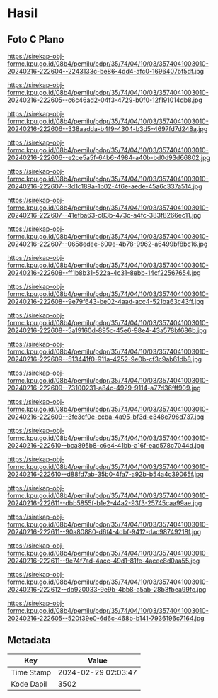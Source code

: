 # Hasil

## Foto C Plano

https://sirekap-obj-formc.kpu.go.id/08b4/pemilu/pdpr/35/74/04/10/03/3574041003010-20240216-222604--2243133c-be86-4dd4-afc0-1696407bf5df.jpg

https://sirekap-obj-formc.kpu.go.id/08b4/pemilu/pdpr/35/74/04/10/03/3574041003010-20240216-222605--c6c46ad2-04f3-4729-b0f0-12f191014db8.jpg

https://sirekap-obj-formc.kpu.go.id/08b4/pemilu/pdpr/35/74/04/10/03/3574041003010-20240216-222606--338aadda-b4f9-4304-b3d5-4697fd7d248a.jpg

https://sirekap-obj-formc.kpu.go.id/08b4/pemilu/pdpr/35/74/04/10/03/3574041003010-20240216-222606--e2ce5a5f-64b6-4984-a40b-bd0d93d66802.jpg

https://sirekap-obj-formc.kpu.go.id/08b4/pemilu/pdpr/35/74/04/10/03/3574041003010-20240216-222607--3d1c189a-1b02-4f6e-aede-45a6c337a514.jpg

https://sirekap-obj-formc.kpu.go.id/08b4/pemilu/pdpr/35/74/04/10/03/3574041003010-20240216-222607--41efba63-c83b-473c-a4fc-383f8266ec11.jpg

https://sirekap-obj-formc.kpu.go.id/08b4/pemilu/pdpr/35/74/04/10/03/3574041003010-20240216-222607--0658edee-600e-4b78-9962-a6499bf8bc16.jpg

https://sirekap-obj-formc.kpu.go.id/08b4/pemilu/pdpr/35/74/04/10/03/3574041003010-20240216-222608--ff1b8b31-522a-4c31-8ebb-14cf22567654.jpg

https://sirekap-obj-formc.kpu.go.id/08b4/pemilu/pdpr/35/74/04/10/03/3574041003010-20240216-222608--9e79f643-be02-4aad-acc4-521ba63c43ff.jpg

https://sirekap-obj-formc.kpu.go.id/08b4/pemilu/pdpr/35/74/04/10/03/3574041003010-20240216-222608--5a19160d-895c-45e6-98e4-43a578bf686b.jpg

https://sirekap-obj-formc.kpu.go.id/08b4/pemilu/pdpr/35/74/04/10/03/3574041003010-20240216-222609--513441f0-911a-4252-9e0b-cf3c9ab61db8.jpg

https://sirekap-obj-formc.kpu.go.id/08b4/pemilu/pdpr/35/74/04/10/03/3574041003010-20240216-222609--73100231-a84c-4929-9114-a77d36fff909.jpg

https://sirekap-obj-formc.kpu.go.id/08b4/pemilu/pdpr/35/74/04/10/03/3574041003010-20240216-222609--3fe3cf0e-ccba-4a95-bf3d-e348e796d737.jpg

https://sirekap-obj-formc.kpu.go.id/08b4/pemilu/pdpr/35/74/04/10/03/3574041003010-20240216-222610--bca895b8-c6e4-41bb-a16f-ead578c7044d.jpg

https://sirekap-obj-formc.kpu.go.id/08b4/pemilu/pdpr/35/74/04/10/03/3574041003010-20240216-222610--d88fd7ab-35b0-4fa7-a92b-b54a4c39065f.jpg

https://sirekap-obj-formc.kpu.go.id/08b4/pemilu/pdpr/35/74/04/10/03/3574041003010-20240216-222611--dbb5855f-b1e2-44a2-93f3-25745caa99ae.jpg

https://sirekap-obj-formc.kpu.go.id/08b4/pemilu/pdpr/35/74/04/10/03/3574041003010-20240216-222611--90a80880-d6f4-4dbf-9412-dac98749218f.jpg

https://sirekap-obj-formc.kpu.go.id/08b4/pemilu/pdpr/35/74/04/10/03/3574041003010-20240216-222611--9e74f7ad-4acc-49d1-81fe-4acee8d0aa55.jpg

https://sirekap-obj-formc.kpu.go.id/08b4/pemilu/pdpr/35/74/04/10/03/3574041003010-20240216-222612--db920033-9e9b-4bb8-a5ab-28b3fbea99fc.jpg

https://sirekap-obj-formc.kpu.go.id/08b4/pemilu/pdpr/35/74/04/10/03/3574041003010-20240216-222605--520f39e0-6d6c-468b-b141-7936196c7164.jpg


## Metadata

| Key        | Value               |
| ---------- | ------------------- |
| Time Stamp | 2024-02-29 02:03:47 |
| Kode Dapil | 3502                |



